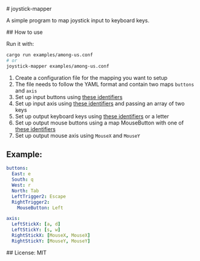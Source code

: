 # joystick-mapper

A simple program to map joystick input to keyboard keys.

## How to use

Run it with:

```bash
cargo run examples/among-us.conf
# or
joystick-mapper examples/among-us.conf
```

1. Create a configuration file for the mapping you want to setup
2. The file needs to follow the YAML format and contain two maps `buttons` and `axis`
3. Set up input buttons using [these identifiers](https://gilrs-project.gitlab.io/gilrs/doc/gilrs/ev/enum.Button.html#variants)
4. Set up input axis using [these identifiers](https://gilrs-project.gitlab.io/gilrs/doc/gilrs/ev/enum.Axis.html#variants) and passing an array of two keys
5. Set up output keyboard keys using [these identifiers](https://docs.rs/enigo/0.0.14/enigo/enum.Key.html) or a letter
6. Set up output mouse buttons using a map MouseButton with one of [these identifiers](https://docs.rs/enigo/0.0.14/enigo/enum.MouseButton.html)
7. Set up output mouse axis using `MouseX` and `MouseY`

## Example:

```yaml
buttons:
  East: e
  South: q
  West: r
  North: Tab
  LeftTrigger2: Escape
  RightTrigger2:
    MouseButton: Left

axis:
  LeftStickX: [a, d]
  LeftStickY: [s, w]
  RightStickX: [MouseX, MouseX]
  RightStickY: [MouseY, MouseY]
```

## License:
MIT
